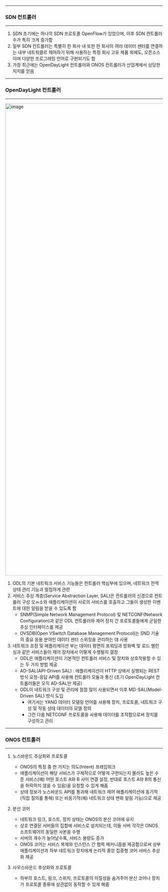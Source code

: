 -----
### SDN 컨트롤러
-----
1. SDN 초기에는 하나의 SDN 프로토콜 OpenFlow가 있었으며, 이후 SDN 컨트롤러 수가 특히 크게 증가함
2. 일부 SDN 컨트롤러는 특별히 한 회사 내 또한 한 회사의 여러 데이터 센터를 연결하는 내부 네트워클르 제어하기 위해 사용하는 특정 회사 고유 제품 외에도, 오픈소스이며 다양한 프로그래밍 언어로 구현되기도 함
3. 가장 최근에는 OpenDayLight 컨트롤러와 ONOS 컨트롤러가 산업계에서 상당한 지지를 얻음

-----
### OpenDayLight 컨트롤러
-----
<div align="center">
<img src="">
</div>

<img width="1822" height="1510" alt="image" src="https://github.com/user-attachments/assets/6a9f736b-d8d8-475a-a9a5-929d0271875a" />

1. ODL의 기본 네트워크 서비스 기능들은 컨트롤러 핵심부에 있으며, 네트워크 전역 상태 관리 기능과 밀접하게 관련
2. 서비스 추상 계층(Service Abstraction Layer, SAL)은 컨트롤러의 신경으로 컨트롤러 구성 오ㅛ소와 애플리케이션이 서로의 서비스를 호출하고 그들이 생성한 이벤트에 대한 알림을 받을 수 있도록 함
   - SNMP(Simple Network Management Protocol) 및 NETCONF(Network Configuration)과 같은 ODL 컨트롤러와 제어 장치 간 프로토콜들에게 균일한 추상 인터페이스를 제공
   - OVSDB(Open VSwitch Database Management Protocol)는 SND 기술의 중요 응용 분야인 데이터 센터 스위칭을 관리하는 데 사용
3. 네트워크 조정 및 애플리케이션 부는 데이터 평면의 포워딩과 방화벽 및 로드 밸런싱과 같은 서비스들이 제어 장치에서 어떻게 수행될지 결정
   - ODL은 애플리케이션이 기본적인 컨트롤러 서비스 및 장치와 상호작용할 수 있는 두 가지 방법 제공
   - AD-SAL(API-Driven SAL) : 애플리케이션이 HTTP 상에서 실행되는 REST 방식 요청-응답 API를 사용해 컨트롤러 모듈과 통신 (초기 OpenDayLight 컨트롤러들은 오직 AD-SAL만 제공)
   - ODL이 네트워크 구성 및 관리에 점점 많이 사용되면서 이후 MD-SAL(Model-Driven SAL) 방식 도입
     + 여기서는 YANG 데이터 모델링 언어를 사용해 장치, 프로토콜, 네트워크 구성 및 작동 상태 데이터의 모델 정의
     + 그런 다음 NETCONF 프로토콜을 사용해 데이터를 조작함으로써 장치를 구성하고 관리

-----
### ONOS 컨트롤러
-----
1. 노스바운드 추상화와 프로토콜
   - ONOS의 특징 중 한 가지는 의도(Intent) 프레임워크
   - 애플리케이션이 해당 서비스가 구체적으로 어떻게 구현되는지 몰라도 높은 수준 서비스(예) 어떤 호스트 A와 B 사이 연결 설정, 반대로 호스트 A와 B의 통신을 허락하지 않을 수 있음)을 요청할 수 있게 해줌
   - 상태 정보가 노스바운드 API를 통과해 네트워크 제어 애플리케이션에 동기적(직접 질의를 통해) 또는 비동기적(예) 네트워크 상태 변화 알림 기능)으로 제공

2. 분산 코어
   - 네트워크 링크, 호스트, 장치 상태는 ONOS의 분산 코어에 유지
   - 상호 연결된 서버들의 집합에 서비스로 설치되는데, 이들 서버 각각은 ONOS 소프트웨어의 동일한 사본을 수행
   - 서버의 개수가 늘어날수록, 서비스 용량도 증가
   - ONOS 코어는 서비스 복제와 인스턴스 간 협력 메커니즘을 제공함으로써 상부 애플리케이션과 하부 네트워크 장치에게 논리적 중앙 집중형 코어 서비스 추상화 제공

3. 사우스바운드 추상화와 프로토콜
   - 하부의 호스트, 링크, 스위치, 프로토콜의 이질성을 숨겨주어 분산 코어나 장치가 프로토콜 종류에 상관없이 동작할 수 있게 해줌
